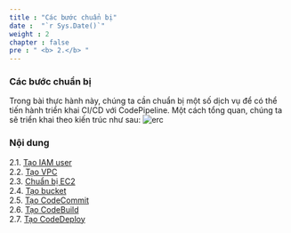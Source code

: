 ```yaml
---
title : "Các bước chuẩn bị"
date :  "`r Sys.Date()`" 
weight : 2 
chapter : false
pre : " <b> 2.</b> "
---
```


### Các bước chuẩn bị

Trong bài thực hành này, chúng ta cần chuẩn bị một số dịch vụ để có thể tiến hành triển khai CI/CD với CodePipeline.
Một cách tổng quan, chúng ta sẽ triển khai theo kiến trúc như sau:
![erc](/images/arc-05.png)
### Nội dung
2.1. [Tạo IAM user](2.1-createami/) \
2.2. [Tạo VPC](2.2-createvpc/) \
2.3. [Chuẩn bị EC2](2.3-createec2/) \
2.4. [Tạo bucket](2.4-creates3/) \
2.5. [Tạo CodeCommit](2.4-createcodecommit/) \
2.6. [Tạo CodeBuild](2.4-createcodebuild/) \
2.7. [Tạo CodeDeploy](2.5-createcodedeploy/)

